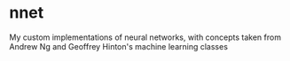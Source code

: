 nnet
====

My custom implementations of neural networks, with concepts taken from Andrew Ng and Geoffrey Hinton's machine learning classes
